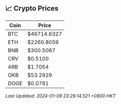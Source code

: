 ## 📈 Crypto Prices

| Coin | Price |
| ---- | ----- |
| BTC | $46714.6327 |
| ETH | $2260.8059 |
| BNB | $300.5087 |
| CRV | $0.5100 |
| ARB | $1.7054 |
| OKB | $53.2929 |
| DOGE | $0.0781 |

_Last Updated: 2024-01-09 23:29:14.521 +0800 HKT_